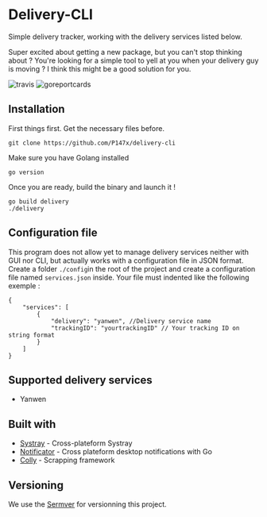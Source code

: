 # Delivery-CLI
Simple delivery tracker, working with the delivery services listed below.

Super excited about getting a new package, but you can't stop thinking about ? You're looking for a simple tool to yell at you when your delivery guy is moving ? I think this might be a good solution for you.

![travis](https://travis-ci.org/P147x/delivery-cli.svg?branch=master) ![goreportcards](https://goreportcard.com/badge/github.com/P147x/delivery-cli)
## Installation
First things first. Get the necessary files before.
```
git clone https://github.com/P147x/delivery-cli
```
Make sure you have Golang installed
```
go version
```

Once you are ready, build the binary and launch it !
```
go build delivery
./delivery
```
## Configuration file
This program does not allow yet to manage delivery services neither with GUI nor CLI, but actually works with a configuration file in JSON format.
Create a folder `./config`in the root of the project and create a configuration file named `services.json` inside. Your file must indented like the following exemple :

```
{
    "services": [
        {
            "delivery": "yanwen", //Delivery service name
            "trackingID": "yourtrackingID" // Your tracking ID on string format
        }
    ]
}
```
## Supported delivery services
- Yanwen 

## Built with
- [Systray](https://github.com/getlantern/systray/) - Cross-plateform Systray
- [Notificator](https://github.com/0xAX/notificator) - Cross plateform desktop notifications with Go
- [Colly](https://github.com/gocolly/colly) - Scrapping framework

## Versioning
We use the [Sermver](https://semver.org/) for versionning this project.

